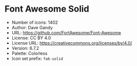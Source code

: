 # Font Awesome Solid

- Number of icons: 1402
- Author: Dave Gandy
- URL: https://github.com/FortAwesome/Font-Awesome
- License: CC BY 4.0
- License URL: https://creativecommons.org/licenses/by/4.0/
- Version: 6.7.2
- Palette: Colorless
- Icon set prefix: `fa6-solid`
